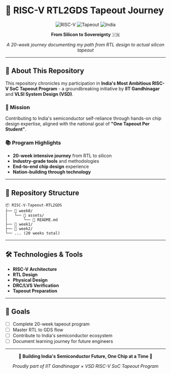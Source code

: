 # 🚀 RISC-V RTL2GDS Tapeout Journey

<div align="center">

![RISC-V](https://img.shields.io/badge/RISC--V-SoC-blue?style=for-the-badge)
![Tapeout](https://img.shields.io/badge/RTL2GDS-Tapeout-green?style=for-the-badge)
![India](https://img.shields.io/badge/Made%20in-India-orange?style=for-the-badge)

**From Silicon to Sovereignty** 🇮🇳

*A 20-week journey documenting my path from RTL design to actual silicon tapeout*

</div>

---

## 🎯 About This Repository

This repository chronicles my participation in **India's Most Ambitious RISC-V SoC Tapeout Program** - a groundbreaking initiative by **IIT Gandhinagar** and **VLSI System Design (VSD)**.

### 🌟 Mission
Contributing to India's semiconductor self-reliance through hands-on chip design expertise, aligned with the national goal of **"One Tapeout Per Student"**.

### 📚 Program Highlights
- **20-week intensive journey** from RTL to silicon
- **Industry-grade tools** and methodologies
- **End-to-end chip design** experience
- **Nation-building through technology**

---

## 📁 Repository Structure

```
📦 RISC-V-Tapeout-RTL2GDS
├── 📂 week0/
│   └── 📂 assets/
│       └── 📄 README.md
├── 📂 week1/
├── 📂 week2/
└── ... (20 weeks total)
```

---

## 🛠️ Technologies & Tools
- **RISC-V Architecture**
- **RTL Design**
- **Physical Design**
- **DRC/LVS Verification**
- **Tapeout Preparation**

---

## 🎯 Goals
- [ ] Complete 20-week tapeout program
- [ ] Master RTL to GDS flow
- [ ] Contribute to India's semiconductor ecosystem
- [ ] Document learning journey for future engineers

---

<div align="center">

**🚀 Building India's Semiconductor Future, One Chip at a Time 🚀**

*Proudly part of IIT Gandhinagar × VSD RISC-V SoC Tapeout Program*

</div>